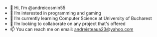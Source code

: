 - 👋 Hi, I’m @andreicosmin55
- 👀 I’m interested in programming and gaming
- 🌱 I’m currently learning Computer Science at University of Bucharest
- 💞️ I’m looking to collaborate on any project that's offered
- 📫 You can reach me on email: andreisteaua23@yahoo.com

<!---
This is a ✨ special ✨ college student's repository because its `README.md` (this file) appears on your GitHub profile.
You can click the Preview link to take a look at your changes.
--->
